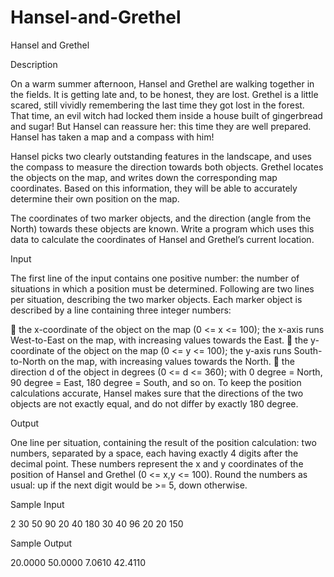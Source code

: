 # Hansel-and-Grethel

Hansel and Grethel

Description

On a warm summer afternoon, Hansel and Grethel are walking together in the fields. It is getting late and, to be honest, they are lost. Grethel is a little scared, still vividly remembering the last time they got lost in the forest. That time, an evil witch had locked them inside a house built of gingerbread and sugar! But Hansel can reassure her: this time they are well prepared. Hansel has taken a map and a compass with him!

Hansel picks two clearly outstanding features in the landscape, and uses the compass to measure the direction towards both objects. Grethel locates the objects on the map, and writes down the corresponding map coordinates. Based on this information, they will be able to accurately determine their own position on the map.

The coordinates of two marker objects, and the direction (angle from the North) towards these objects are known. Write a program which uses this data to calculate the coordinates of Hansel and Grethel’s current location.

Input

The first line of the input contains one positive number: the number of situations in which a position must be determined. Following are two lines per situation, describing the two marker objects. Each marker object is described by a line containing three integer numbers:

 the x-coordinate of the object on the map (0 <= x <= 100);
the x-axis runs West-to-East on the map, with increasing values towards the East.
 the y-coordinate of the object on the map (0 <= y <= 100);
the y-axis runs South-to-North on the map, with increasing values towards the North.
 the direction d of the object in degrees (0 <= d <= 360);
with 0 degree = North, 90 degree = East, 180 degree = South, and so on.
To keep the position calculations accurate, Hansel makes sure that the directions of the two
objects are not exactly equal, and do not differ by exactly 180 degree.

Output

One line per situation, containing the result of the position calculation: two numbers, separated by a space, each having exactly 4 digits after the decimal point. These numbers represent the x and y coordinates of the position of Hansel and Grethel (0 <= x,y <= 100). Round the numbers as usual: up if the next digit would be >= 5, down otherwise.

Sample Input

2
30 50 90
20 40 180
30 40 96
20 20 150

Sample Output

20.0000 50.0000
7.0610 42.4110
